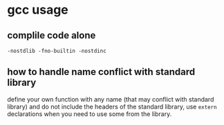 # gcc usage


## complile code alone

`-nostdlib -fno-builtin -nostdinc` 


## how to handle name conflict with standard library

define your own function with any name (that may conflict with standard library)
and do not include the headers of the standard library, use `extern` declarations
when you need to use some from the library.
